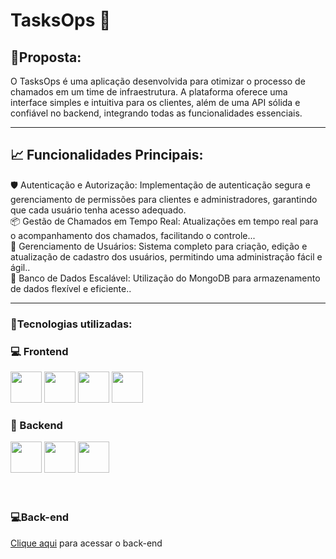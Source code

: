 # TasksOps 📄

## 📝Proposta:
 O TasksOps é uma aplicação desenvolvida para otimizar o processo de chamados em um time de infraestrutura. A plataforma oferece uma interface simples e intuitiva para os clientes, além de uma API sólida e confiável no backend, integrando todas as funcionalidades essenciais.
____ 
## 📈 Funcionalidades Principais:
🛡️ Autenticação e Autorização: Implementação de autenticação segura e gerenciamento de permissões para clientes e administradores, garantindo que cada usuário tenha acesso adequado.<br/>
📦 Gestão de Chamados em Tempo Real: Atualizações em tempo real para o acompanhamento dos chamados, facilitando o controle...<br/>
🛒 Gerenciamento de Usuários: Sistema completo para criação, edição e atualização de cadastro dos usuários, permitindo uma administração fácil e ágil..<br/>
📂 Banco de Dados Escalável: Utilização do MongoDB para armazenamento de dados flexível e eficiente..<br/>

____
### 🔧Tecnologias utilizadas:
### 💻 Frontend
<div display="flex">
  <img src="https://user-images.githubusercontent.com/25181517/183897015-94a058a6-b86e-4e42-a37f-bf92061753e5.png" width="50" height="50">
  <img src="https://user-images.githubusercontent.com/25181517/117447155-6a868a00-af3d-11eb-9cfe-245df15c9f3f.png" width="50" height="50">
  <img src="https://github.com/marwin1991/profile-technology-icons/assets/25181517/2a36d1f6-2198-4726-89ac-2148ce46a69a" width="50" height="50">
  <img src="https://user-images.githubusercontent.com/25181517/189715289-df3ee512-6eca-463f-a0f4-c10d94a06b2f.png" width="50" height="50">
</div>

### 🔗 Backend
<div display="flex">
  <img src="https://user-images.githubusercontent.com/25181517/183568594-85e280a7-0d7e-4d1a-9028-c8c2209e073c.png" width="50" height="50">
  <img src="https://user-images.githubusercontent.com/25181517/183859966-a3462d8d-1bc7-4880-b353-e2cbed900ed6.png" width="50" height="50">
  <img src="https://user-images.githubusercontent.com/25181517/182884177-d48a8579-2cd0-447a-b9a6-ffc7cb02560e.png" width="50" height="50">
</div>

<br/>
<br/>

### 💻Back-end
<a href="https://github.com/gabriellima11/TasksOps-backend" target="_blank">Clique aqui</a> para acessar o back-end
